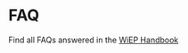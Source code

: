 # FAQ

Find all FAQs answered in the [WiEP Handbook](https://hackmd.io/@poojaranjan/WiEPHandbook#WiEP-FAQ)
